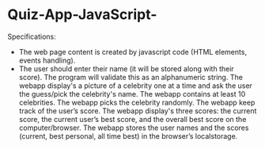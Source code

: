 # Quiz-App-JavaScript-



Specifications:

* The web page content is created by javascript code (HTML elements, events handling).
* The user should enter their name (it will be stored along with their score). The program will validate this as an alphanumeric string.
The webapp display's a picture of a celebrity one at a time and ask the user the guess/pick the celebrity's name. 
The webapp contains at least 10 celebrities.
The webapp picks the celebrity randomly.
The webapp  keep track of the user’s score.
The webapp  display's three scores: the current score, the current user’s best score, and the overall best score on the computer/browser.
The webapp stores the user names and the scores (current, best personal, all time best) in the browser’s localstorage. 
